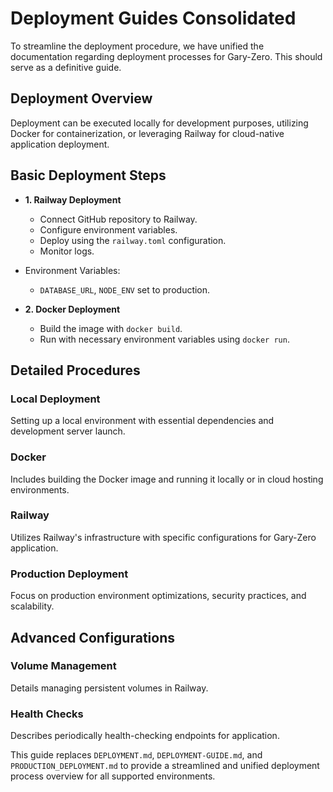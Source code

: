 # Deployment Guides Consolidated

To streamline the deployment procedure, we have unified the documentation regarding deployment processes for Gary-Zero. This should serve as a definitive guide.

## Deployment Overview

Deployment can be executed locally for development purposes, utilizing Docker for containerization, or leveraging Railway for cloud-native application deployment.

## Basic Deployment Steps

- **1. Railway Deployment**
  - Connect GitHub repository to Railway.
  - Configure environment variables.
  - Deploy using the `railway.toml` configuration.
  - Monitor logs.
- Environment Variables:
  - `DATABASE_URL`, `NODE_ENV` set to production.

- **2. Docker Deployment**
  - Build the image with `docker build`.
  - Run with necessary environment variables using `docker run`.

## Detailed Procedures

### Local Deployment

Setting up a local environment with essential dependencies and development server launch.

### Docker

Includes building the Docker image and running it locally or in cloud hosting environments.

### Railway

Utilizes Railway's infrastructure with specific configurations for Gary-Zero application.

### Production Deployment

Focus on production environment optimizations, security practices, and scalability.

## Advanced Configurations

### Volume Management

Details managing persistent volumes in Railway.

### Health Checks

Describes periodically health-checking endpoints for application.

This guide replaces `DEPLOYMENT.md`, `DEPLOYMENT-GUIDE.md`, and `PRODUCTION_DEPLOYMENT.md` to provide a streamlined and unified deployment process overview for all supported environments.
